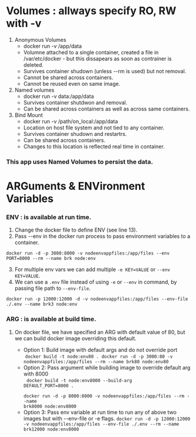 # Volumes : allways specify RO, RW with -v
1. Anonymous Volumes
    - docker run -v /app/data
    - Volumne attached to a single container, created a file in /var/etc/docker - but this dissapears as soon as contrainer is deleted.
    - Survives container shudown (unless --rm is used) but not removal.
    - Cannot be shared across containers.
    - Cannot be reused even on same image.
2. Named volumes
    - docker run -v data:/app/data
    - Survives container shutdwon and removal.
    - Can be shared across containers as well as across same containers.
3. Bind Mount
    - docker run -v /path/on_local:/app/data
    - Location on host file system and not tied to any container. 
    - Survives container shudown and restartrs.
    - Can be shared across containers.
    - Changes to this location is reflected real time in container. 

### This app uses Named Volumes to persist the data.

# ARGuments & ENVironment Variables

### ENV : is available at run time.
1. Change the docker file to define ENV (see line 13).  
2. Pass --env in the docker run process to pass environment variables to a container.

 `docker run -d -p 3000:8000 -v nodeenvappfiles:/app/files --env PORT=8000 --rm --name brk node:env`

 3. For multiple env vars we can add multiple `-e KEY=VALUE` or `--env KEY=VALUE`.
 4. We can use a `.env` file instead of using `-e` or `--env` in command, by passing file path to  `--env-file`. 

`docker run -p 12000:12000 -d -v nodeenvappfiles:/app/files --env-file ./.env --name brk3 node:env`

### ARG : is available at build time. 
1. On docker file, we have specified an ARG with default value of 80, but we can build docker image overriding this default. 

    - Option 1: Build image with default args and do not override port
    <br>&nbsp;<code>docker build -t node:env80 .
    docker run -d -p 3000:80 -v nodeenvappfiles:/app/files --rm --name brk80 node:env80</code></br>
    - Option 2: Pass argument while building image to override default arg with 8000
    <br>&nbsp;  <code>docker build -t node:env8000 --build-arg DEFAULT_PORT=8000 .  
    docker run -d -p 8000:8000 -v nodeenvappfiles:/app/files --rm --name brk8000 node:env8000</code></br>
    - Option 3: Pass env variable at run time to run any of above two images but with --env-file or -e flags.
    `docker run -d -p 12000:12000 -v nodeenvappfiles:/app/files --env-file ./.env --rm --name brk12000 node:env8000`